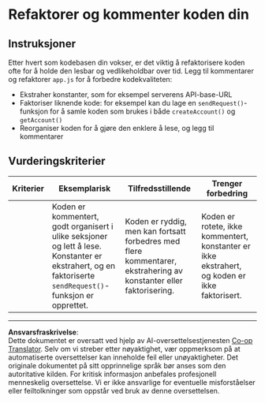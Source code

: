 <!--
CO_OP_TRANSLATOR_METADATA:
{
  "original_hash": "a4abf305ede1cfaadd56a8fab4b4c288",
  "translation_date": "2025-08-26T23:03:24+00:00",
  "source_file": "7-bank-project/3-data/assignment.md",
  "language_code": "no"
}
-->
# Refaktorer og kommenter koden din

## Instruksjoner

Etter hvert som kodebasen din vokser, er det viktig å refaktorisere koden ofte for å holde den lesbar og vedlikeholdbar over tid. Legg til kommentarer og refaktorer `app.js` for å forbedre kodekvaliteten:

- Ekstraher konstanter, som for eksempel serverens API-base-URL
- Faktoriser liknende kode: for eksempel kan du lage en `sendRequest()`-funksjon for å samle koden som brukes i både `createAccount()` og `getAccount()`
- Reorganiser koden for å gjøre den enklere å lese, og legg til kommentarer

## Vurderingskriterier

| Kriterier | Eksemplarisk                                                                                                                                                 | Tilfredsstillende                                                                                 | Trenger forbedring                                                                     |
| --------- | ------------------------------------------------------------------------------------------------------------------------------------------------------------ | ------------------------------------------------------------------------------------------------- | ------------------------------------------------------------------------------------- |
|           | Koden er kommentert, godt organisert i ulike seksjoner og lett å lese. Konstanter er ekstrahert, og en faktoriserte `sendRequest()`-funksjon er opprettet.    | Koden er ryddig, men kan fortsatt forbedres med flere kommentarer, ekstrahering av konstanter eller faktorisering. | Koden er rotete, ikke kommentert, konstanter er ikke ekstrahert, og koden er ikke faktorisert. |

---

**Ansvarsfraskrivelse**:  
Dette dokumentet er oversatt ved hjelp av AI-oversettelsestjenesten [Co-op Translator](https://github.com/Azure/co-op-translator). Selv om vi streber etter nøyaktighet, vær oppmerksom på at automatiserte oversettelser kan inneholde feil eller unøyaktigheter. Det originale dokumentet på sitt opprinnelige språk bør anses som den autoritative kilden. For kritisk informasjon anbefales profesjonell menneskelig oversettelse. Vi er ikke ansvarlige for eventuelle misforståelser eller feiltolkninger som oppstår ved bruk av denne oversettelsen.